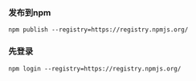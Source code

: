 
### 发布到npm

```
npm publish --registry=https://registry.npmjs.org/
```

### 先登录

```
npm login --registry=https://registry.npmjs.org/
```
